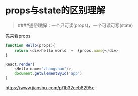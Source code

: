 # props与state的区别理解

>####通俗理解：一个只可读(props)，一个可读可写(state)

先来看props

```javascript
function Hello(props){
    return <div>hello world  +  {props.name}</div>
}

React.render(
    <Hello name="zhangshan"/>,
    document.getElementById('app')
)

```

https://www.jianshu.com/p/1b32ceb8295c


